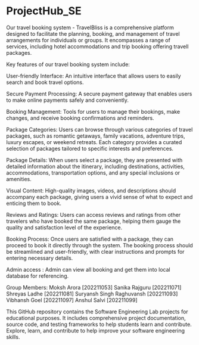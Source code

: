# ProjectHub_SE

Our travel booking system - TravelBliss is a comprehensive platform designed to facilitate the planning, booking, and management of travel arrangements for individuals or groups. It encompasses a range of services, including hotel accommodations and trip booking offering travell packages.

Key features of our travel booking system include:

User-friendly Interface: An intuitive interface that allows users to easily search and book travel options.

Secure Payment Processing: A secure payment gateway that enables users to make online payments safely and conveniently.

Booking Management: Tools for users to manage their bookings, make changes, and receive booking confirmations and reminders.

Package Categories: Users can browse through various categories of travel packages, such as romantic getaways, family vacations, adventure trips, luxury escapes, or weekend retreats. Each category provides a curated selection of packages tailored to specific interests and preferences.

Package Details: When users select a package, they are presented with detailed information about the itinerary, including destinations, activities, accommodations, transportation options, and any special inclusions or amenities.

Visual Content: High-quality images, videos, and descriptions should accompany each package, giving users a vivid sense of what to expect and enticing them to book.

Reviews and Ratings: Users can access reviews and ratings from other travelers who have booked the same package, helping them gauge the quality and satisfaction level of the experience.

Booking Process: Once users are satisfied with a package, they can proceed to book it directly through the system. The booking process should be streamlined and user-friendly, with clear instructions and prompts for entering necessary details.

Admin access : Admin can view all booking and get them into local database for referencing.

Group Members:
Moksh Arora [202211053]
Sanika Rajguru [202211071]
Shreyas Ladhe [202211081]
Suryansh Singh Raghuvansh [202211093]
Vibhansh Goel [202211097]
Anshul Salvi [202211099]

This GitHub repository contains the Software Engineering Lab projects for educational purposes. It includes comprehensive project documentation, source code, and testing frameworks to help students learn and contribute. Explore, learn, and contribute to help improve your software engineering skills. 

